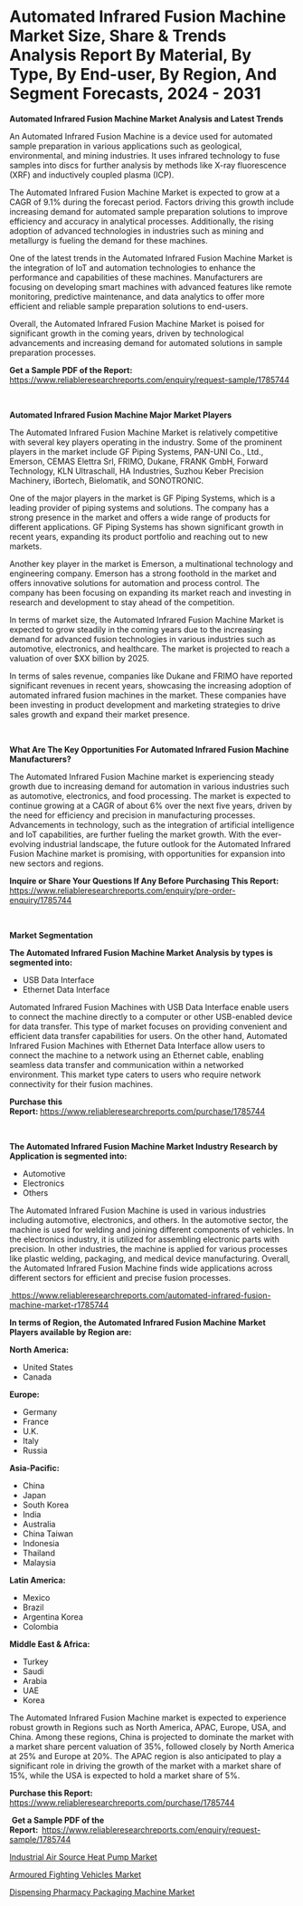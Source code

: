<p><h1>Automated Infrared Fusion Machine Market Size, Share & Trends Analysis Report By Material, By Type, By End-user, By Region, And Segment Forecasts, 2024 - 2031</h1></p><p><strong>Automated Infrared Fusion Machine Market Analysis and Latest Trends</strong></p>
<p><p>An Automated Infrared Fusion Machine is a device used for automated sample preparation in various applications such as geological, environmental, and mining industries. It uses infrared technology to fuse samples into discs for further analysis by methods like X-ray fluorescence (XRF) and inductively coupled plasma (ICP).</p><p>The Automated Infrared Fusion Machine Market is expected to grow at a CAGR of 9.1% during the forecast period. Factors driving this growth include increasing demand for automated sample preparation solutions to improve efficiency and accuracy in analytical processes. Additionally, the rising adoption of advanced technologies in industries such as mining and metallurgy is fueling the demand for these machines.</p><p>One of the latest trends in the Automated Infrared Fusion Machine Market is the integration of IoT and automation technologies to enhance the performance and capabilities of these machines. Manufacturers are focusing on developing smart machines with advanced features like remote monitoring, predictive maintenance, and data analytics to offer more efficient and reliable sample preparation solutions to end-users.</p><p>Overall, the Automated Infrared Fusion Machine Market is poised for significant growth in the coming years, driven by technological advancements and increasing demand for automated solutions in sample preparation processes.</p></p>
<p><strong>Get a Sample PDF of the Report:&nbsp;</strong> <a href="https://www.reliableresearchreports.com/enquiry/request-sample/1785744">https://www.reliableresearchreports.com/enquiry/request-sample/1785744</a></p>
<p>&nbsp;</p>
<p><strong>Automated Infrared Fusion Machine Major Market Players</strong></p>
<p><p>The Automated Infrared Fusion Machine Market is relatively competitive with several key players operating in the industry. Some of the prominent players in the market include GF Piping Systems, PAN-UNI Co., Ltd., Emerson, CEMAS Elettra Srl, FRIMO, Dukane, FRANK GmbH, Forward Technology, KLN Ultraschall, HA Industries, Suzhou Keber Precision Machinery, iBortech, Bielomatik, and SONOTRONIC.</p><p>One of the major players in the market is GF Piping Systems, which is a leading provider of piping systems and solutions. The company has a strong presence in the market and offers a wide range of products for different applications. GF Piping Systems has shown significant growth in recent years, expanding its product portfolio and reaching out to new markets.</p><p>Another key player in the market is Emerson, a multinational technology and engineering company. Emerson has a strong foothold in the market and offers innovative solutions for automation and process control. The company has been focusing on expanding its market reach and investing in research and development to stay ahead of the competition.</p><p>In terms of market size, the Automated Infrared Fusion Machine Market is expected to grow steadily in the coming years due to the increasing demand for advanced fusion technologies in various industries such as automotive, electronics, and healthcare. The market is projected to reach a valuation of over $XX billion by 2025.</p><p>In terms of sales revenue, companies like Dukane and FRIMO have reported significant revenues in recent years, showcasing the increasing adoption of automated infrared fusion machines in the market. These companies have been investing in product development and marketing strategies to drive sales growth and expand their market presence.</p></p>
<p>&nbsp;</p>
<p><strong>What Are The Key Opportunities For Automated Infrared Fusion Machine Manufacturers?</strong></p>
<p><p>The Automated Infrared Fusion Machine market is experiencing steady growth due to increasing demand for automation in various industries such as automotive, electronics, and food processing. The market is expected to continue growing at a CAGR of about 6% over the next five years, driven by the need for efficiency and precision in manufacturing processes. Advancements in technology, such as the integration of artificial intelligence and IoT capabilities, are further fueling the market growth. With the ever-evolving industrial landscape, the future outlook for the Automated Infrared Fusion Machine market is promising, with opportunities for expansion into new sectors and regions.</p></p>
<p><strong>Inquire or Share Your Questions If Any Before Purchasing This Report:</strong> <a href="https://www.reliableresearchreports.com/enquiry/pre-order-enquiry/1785744">https://www.reliableresearchreports.com/enquiry/pre-order-enquiry/1785744</a></p>
<p>&nbsp;</p>
<p><strong>Market Segmentation</strong></p>
<p><strong>The Automated Infrared Fusion Machine Market Analysis by types is segmented into:</strong></p>
<p><ul><li>USB Data Interface</li><li>Ethernet Data Interface</li></ul></p>
<p><p>Automated Infrared Fusion Machines with USB Data Interface enable users to connect the machine directly to a computer or other USB-enabled device for data transfer. This type of market focuses on providing convenient and efficient data transfer capabilities for users. On the other hand, Automated Infrared Fusion Machines with Ethernet Data Interface allow users to connect the machine to a network using an Ethernet cable, enabling seamless data transfer and communication within a networked environment. This market type caters to users who require network connectivity for their fusion machines.</p></p>
<p><strong>Purchase this Report:&nbsp;</strong><a href="https://www.reliableresearchreports.com/purchase/1785744">https://www.reliableresearchreports.com/purchase/1785744</a></p>
<p>&nbsp;</p>
<p><strong>The Automated Infrared Fusion Machine Market Industry Research by Application is segmented into:</strong></p>
<p><ul><li>Automotive</li><li>Electronics</li><li>Others</li></ul></p>
<p><p>The Automated Infrared Fusion Machine is used in various industries including automotive, electronics, and others. In the automotive sector, the machine is used for welding and joining different components of vehicles. In the electronics industry, it is utilized for assembling electronic parts with precision. In other industries, the machine is applied for various processes like plastic welding, packaging, and medical device manufacturing. Overall, the Automated Infrared Fusion Machine finds wide applications across different sectors for efficient and precise fusion processes.</p></p>
<p><a href="https://www.reliableresearchreports.com/automated-infrared-fusion-machine-market-r1785744">&nbsp;https://www.reliableresearchreports.com/automated-infrared-fusion-machine-market-r1785744</a></p>
<p><strong>In terms of Region, the Automated Infrared Fusion Machine Market Players available by Region are:</strong></p>
<p>
    <p> <strong> North America: </strong>
        <ul>
            <li>United States</li>
            <li>Canada</li>
        </ul>
        </p> 
    <p> <strong> Europe: </strong>
        <ul>
            <li>Germany</li>
            <li>France</li>
            <li>U.K.</li>
            <li>Italy</li>
            <li>Russia</li>
        </ul>
        </p> 
    <p> <strong> Asia-Pacific: </strong>
        <ul>
            <li>China</li>
            <li>Japan</li>
            <li>South Korea</li>
            <li>India</li>
            <li>Australia</li>
            <li>China Taiwan</li>
            <li>Indonesia</li>
            <li>Thailand</li>
            <li>Malaysia</li>
        </ul>
        </p> 
    <p> <strong> Latin America: </strong>
        <ul>
            <li>Mexico</li>
            <li>Brazil</li>
            <li>Argentina Korea</li>
            <li>Colombia</li>
        </ul>
        </p> 
    <p> <strong> Middle East & Africa: </strong>
        <ul>
            <li>Turkey</li>
            <li>Saudi</li>
            <li>Arabia</li>
            <li>UAE</li>
            <li>Korea</li>
        </ul>
    </p>
    </p>
<p><p>The Automated Infrared Fusion Machine market is expected to experience robust growth in Regions such as North America, APAC, Europe, USA, and China. Among these regions, China is projected to dominate the market with a market share percent valuation of 35%, followed closely by North America at 25% and Europe at 20%. The APAC region is also anticipated to play a significant role in driving the growth of the market with a market share of 15%, while the USA is expected to hold a market share of 5%.</p></p>
<p><strong>Purchase this Report: </strong><a href="https://www.reliableresearchreports.com/purchase/1785744">https://www.reliableresearchreports.com/purchase/1785744</a></p>
<p>&nbsp;<strong>Get a Sample PDF of the Report:&nbsp;&nbsp;</strong><a href="https://www.reliableresearchreports.com/enquiry/request-sample/1785744">https://www.reliableresearchreports.com/enquiry/request-sample/1785744</a></p>
<p><strong></strong></p>
<p><p><a href="https://www.linkedin.com/pulse/industrial-air-source-heat-pump-market-report-reveals-latest-8uz1c">Industrial Air Source Heat Pump Market</a></p><p><a href="https://www.linkedin.com/pulse/decoding-armoured-fighting-vehicles-market-metrics-share-dddfc">Armoured Fighting Vehicles Market</a></p><p><a href="https://www.linkedin.com/pulse/dispensing-pharmacy-packaging-machine-market-competitive-m6koc">Dispensing Pharmacy Packaging Machine Market</a></p></p>